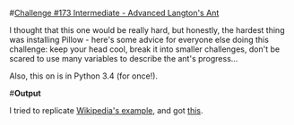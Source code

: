 #[Challenge #173 Intermediate - Advanced Langton's Ant](http://www.reddit.com/r/dailyprogrammer/comments/2c4ka3/7302014_challenge_173_intermediate_advanced/)

I thought that this one would be really hard, but honestly, the hardest thing was installing Pillow - here's some advice for everyone else doing this challenge: keep your head cool, break it into smaller challenges, don't be scared to use many variables to describe the ant's progress...

Also, this on is in Python 3.4 (for once!).

#**Output**

I tried to replicate [Wikipedia's example](http://en.wikipedia.org/wiki/Langton%27s_ant#mediaviewer/File:LangtonsAnt-nColor_LLRR_123157.png), and got [this](http://i.imgur.com/0Zsgf1a.png).
